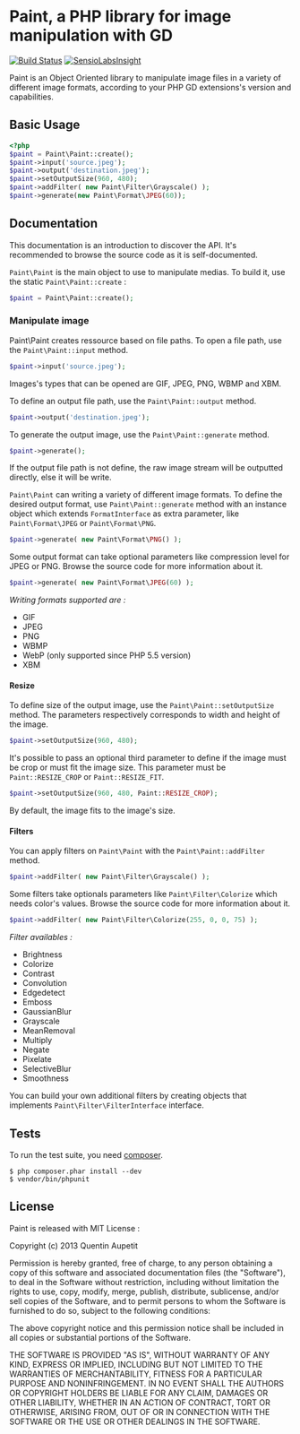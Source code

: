 Paint, a PHP library for image manipulation with GD
===================================================
[![Build Status](https://secure.travis-ci.org/moust/Paint.png?branch=master)](http://travis-ci.org/moust/Paint) [![SensioLabsInsight](https://insight.sensiolabs.com/projects/079bf687-48d4-426a-af3d-3d374525e766/mini.png)](https://insight.sensiolabs.com/projects/079bf687-48d4-426a-af3d-3d374525e766)

Paint is an Object Oriented library to manipulate image files in a variety of different image formats, according to your PHP GD extensions's version and capabilities.

## Basic Usage

```php
<?php
$paint = Paint\Paint::create();
$paint->input('source.jpeg');
$paint->output('destination.jpeg');
$paint->setOutputSize(960, 480);
$paint->addFilter( new Paint\Filter\Grayscale() );
$paint->generate(new Paint\Format\JPEG(60));
```

## Documentation

This documentation is an introduction to discover the API. It's recommended to browse the source code as it is self-documented.

`Paint\Paint` is the main object to use to manipulate medias. To build it, use the static `Paint\Paint::create` :

```php
$paint = Paint\Paint::create();
```

### Manipulate image

Paint\Paint creates ressource based on file paths. To open a file path, use the `Paint\Paint::input` method.

```php
$paint->input('source.jpeg');
```

Images's types that can be opened are GIF, JPEG, PNG, WBMP and XBM.

To define an output file path, use the `Paint\Paint::output` method.

```php
$paint->output('destination.jpeg');
```


To generate the output image, use the `Paint\Paint::generate` method.

```php
$paint->generate();
```

If the output file path is not define, the raw image stream will be outputted directly, else it will be write.


`Paint\Paint` can writing a variety of different image formats. To define the desired output format, use `Paint\Paint::generate` method with an instance object which extends `FormatInterface` as extra parameter, like `Paint\Format\JPEG` or `Paint\Format\PNG`.

```php
$paint->generate( new Paint\Format\PNG() );
```

Some output format can take optional parameters like compression level for JPEG or PNG. Browse the source code for more information about it.

```php
$paint->generate( new Paint\Format\JPEG(60) );
```

*Writing formats supported are :*
- GIF
- JPEG
- PNG
- WBMP
- WebP (only supported since PHP 5.5 version)
- XBM

#### Resize

To define size of the output image, use the `Paint\Paint::setOutputSize` method. The parameters respectively corresponds to width and height of the image.

```php
$paint->setOutputSize(960, 480);
```

It's possible to pass an optional third parameter to define if the image must be crop or must fit the image size. This parameter must be `Paint::RESIZE_CROP` or `Paint::RESIZE_FIT`.

```php
$paint->setOutputSize(960, 480, Paint::RESIZE_CROP);
```

By default, the image fits to the image's size.

#### Filters

You can apply filters on `Paint\Paint` with the `Paint\Paint::addFilter` method.

```php
$paint->addFilter( new Paint\Filter\Grayscale() );
```

Some filters take optionals parameters like `Paint\Filter\Colorize` which needs color's values. Browse the source code for more information about it.

```php
$paint->addFilter( new Paint\Filter\Colorize(255, 0, 0, 75) );
```

*Filter availables :*
- Brightness
- Colorize
- Contrast
- Convolution
- Edgedetect
- Emboss
- GaussianBlur
- Grayscale
- MeanRemoval
- Multiply
- Negate
- Pixelate
- SelectiveBlur
- Smoothness

You can build your own additional filters by creating objects that implements `Paint\Filter\FilterInterface` interface.

## Tests

To run the test suite, you need [composer](http://getcomposer.org).

    $ php composer.phar install --dev
    $ vendor/bin/phpunit

## License

Paint is released with MIT License :

Copyright (c) 2013 Quentin Aupetit

Permission is hereby granted, free of charge, to any person obtaining a copy
of this software and associated documentation files (the "Software"), to deal
in the Software without restriction, including without limitation the rights
to use, copy, modify, merge, publish, distribute, sublicense, and/or sell
copies of the Software, and to permit persons to whom the Software is
furnished to do so, subject to the following conditions:

The above copyright notice and this permission notice shall be included in
all copies or substantial portions of the Software.

THE SOFTWARE IS PROVIDED "AS IS", WITHOUT WARRANTY OF ANY KIND, EXPRESS OR
IMPLIED, INCLUDING BUT NOT LIMITED TO THE WARRANTIES OF MERCHANTABILITY,
FITNESS FOR A PARTICULAR PURPOSE AND NONINFRINGEMENT. IN NO EVENT SHALL THE
AUTHORS OR COPYRIGHT HOLDERS BE LIABLE FOR ANY CLAIM, DAMAGES OR OTHER
LIABILITY, WHETHER IN AN ACTION OF CONTRACT, TORT OR OTHERWISE, ARISING FROM,
OUT OF OR IN CONNECTION WITH THE SOFTWARE OR THE USE OR OTHER DEALINGS IN
THE SOFTWARE.

